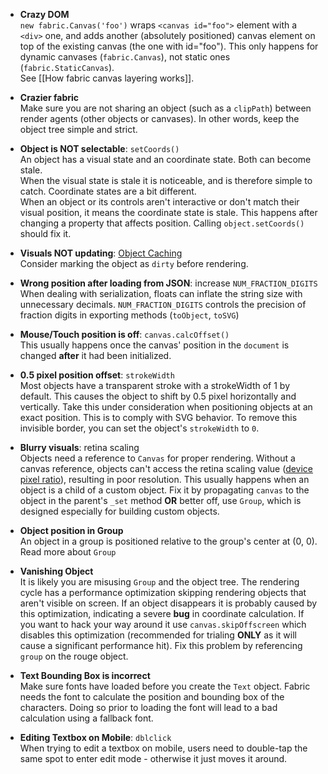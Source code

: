 - **Crazy DOM**\
  `new fabric.Canvas('foo')` wraps `<canvas id="foo">` element with a `<div>` one, and adds another (absolutely positioned) canvas element on top of the existing canvas (the one with id="foo"). This only happens for dynamic canvases (`fabric.Canvas`), not static ones (`fabric.StaticCanvas`).\
  See [[How fabric canvas layering works]].

- **Crazier fabric**\
  Make sure you are not sharing an object (such as a `clipPath`) between render agents (other objects or canvases). In other words, keep the object tree simple and strict.

- **Object is NOT selectable**: `setCoords()`\
  An object has a visual state and an coordinate state. Both can become stale.\
  When the visual state is stale it is noticeable, and is therefore simple to catch. Coordinate states are a bit different.\
  When an object or its controls aren't interactive or don't match their visual position, it means the coordinate state is stale. This happens after changing a property that affects position.
  Calling `object.setCoords()` should fix it.

- **Visuals NOT updating**: [Object Caching](http://fabricjs.com/fabric-object-caching)\
  Consider marking the object as `dirty` before rendering.

- **Wrong position after loading from JSON**: increase `NUM_FRACTION_DIGITS`\
  When dealing with serialization, floats can inflate the string size with unnecessary decimals. `NUM_FRACTION_DIGITS` controls the precision of fraction digits in exporting methods (`toObject`, `toSVG`)

- **Mouse/Touch position is off**: `canvas.calcOffset()`\
  This usually happens once the canvas' position in the `document` is changed **after** it had been initialized.

- **0.5 pixel position offset**: `strokeWidth`\
  Most objects have a transparent stroke with a strokeWidth of 1 by default. This causes the object to shift by 0.5 pixel horizontally and vertically.
  Take this under consideration when positioning objects at an exact position.
  This is to comply with SVG behavior.
  To remove this invisible border, you can set the object's `strokeWidth` to `0`.

- **Blurry visuals**: retina scaling\
  Objects need a reference to `Canvas` for proper rendering.
  Without a canvas reference, objects can't access the retina scaling value ([device pixel ratio](https://developer.mozilla.org/en-US/docs/Web/API/Window/devicePixelRatio#correcting_resolution_in_a_canvas)), resulting in poor resolution.
  This usually happens when an object is a child of a custom object. Fix it by propagating `canvas` to the object in the parent's `_set` method **OR** better off, use `Group`, which is designed especially for building custom objects.

- **Object position in Group**\
  An object in a group is positioned relative to the group's center at (0, 0).
  Read more about `Group`

- **Vanishing Object**\
  It is likely you are misusing `Group` and the object tree.
  The rendering cycle has a performance optimization skipping rendering objects that aren't visible on screen.
  If an object disappears it is probably caused by this optimization, indicating a severe **bug** in coordinate calculation.
  If you want to hack your way around it use `canvas.skipOffscreen` which disables this optimization (recommended for trialing **ONLY** as it will cause a significant performance hit).
  Fix this problem by referencing `group` on the rouge object.

- **Text Bounding Box is incorrect**\
  Make sure fonts have loaded before you create the `Text` object. Fabric needs the font to calculate the position and bounding box of the characters. Doing so prior to loading the font will lead to a bad calculation using a fallback font.

- **Editing Textbox on Mobile**: `dblclick`\
  When trying to edit a textbox on mobile, users need to double-tap the same spot to enter edit mode - otherwise it just moves it around.
